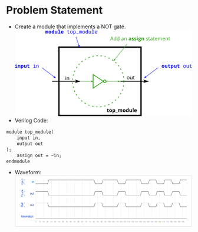 # Problem Statement
- Create a module that implements a NOT gate.
![NOT](https://github.com/VLSI0072e/HDlBits/blob/main/image/Notgate.png)
- Verilog Code:
```
module top_module(
	input in,
	output out
);
	assign out = ~in;
endmodule
```
- Waveform:
![Waveform](https://github.com/VLSI0072e/HDlBits/blob/main/image/not_waveform.png)
